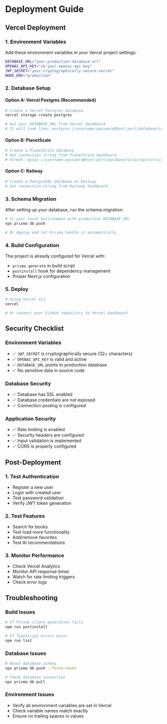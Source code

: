 # Deployment Guide

## Vercel Deployment

### 1. Environment Variables
Add these environment variables in your Vercel project settings:

```bash
DATABASE_URL="your-production-database-url"
OPENAI_API_KEY="sk-your-openai-api-key"
JWT_SECRET="your-cryptographically-secure-secret"
NODE_ENV="production"
```

### 2. Database Setup

#### Option A: Vercel Postgres (Recommended)
```bash
# Create a Vercel Postgres database
vercel storage create postgres

# Get your DATABASE_URL from Vercel dashboard
# It will look like: postgres://username:password@host:port/database?sslmode=require
```

#### Option B: PlanetScale
```bash
# Create a PlanetScale database
# Get connection string from PlanetScale dashboard
# Format: mysql://username:password@host:port/database?sslaccept=strict
```

#### Option C: Railway
```bash
# Create a PostgreSQL database on Railway
# Get connection string from Railway dashboard
```

### 3. Schema Migration
After setting up your database, run the schema migration:

```bash
# In your local environment with production DATABASE_URL
npx prisma db push

# Or deploy and let Prisma handle it automatically
```

### 4. Build Configuration
The project is already configured for Vercel with:
- `prisma generate` in build script
- `postinstall` hook for dependency management
- Proper Next.js configuration

### 5. Deploy
```bash
# Using Vercel CLI
vercel

# Or connect your GitHub repository to Vercel dashboard
```

## Security Checklist

### Environment Variables
- ✅ `JWT_SECRET` is cryptographically secure (32+ characters)
- ✅ `OPENAI_API_KEY` is valid and active
- ✅ `DATABASE_URL` points to production database
- ✅ No sensitive data in source code

### Database Security
- ✅ Database has SSL enabled
- ✅ Database credentials are not exposed
- ✅ Connection pooling is configured

### Application Security
- ✅ Rate limiting is enabled
- ✅ Security headers are configured
- ✅ Input validation is implemented
- ✅ CORS is properly configured

## Post-Deployment

### 1. Test Authentication
- Register a new user
- Login with created user
- Test password validation
- Verify JWT token generation

### 2. Test Features
- Search for books
- Test load more functionality
- Add/remove favorites
- Test AI recommendations

### 3. Monitor Performance
- Check Vercel Analytics
- Monitor API response times
- Watch for rate limiting triggers
- Check error logs

## Troubleshooting

### Build Issues
```bash
# If Prisma client generation fails
npm run postinstall

# If TypeScript errors occur
npm run lint
```

### Database Issues
```bash
# Reset database schema
npx prisma db push --force-reset

# Check database connection
npx prisma db pull
```

### Environment Issues
- Verify all environment variables are set in Vercel
- Check variable names match exactly
- Ensure no trailing spaces in values
